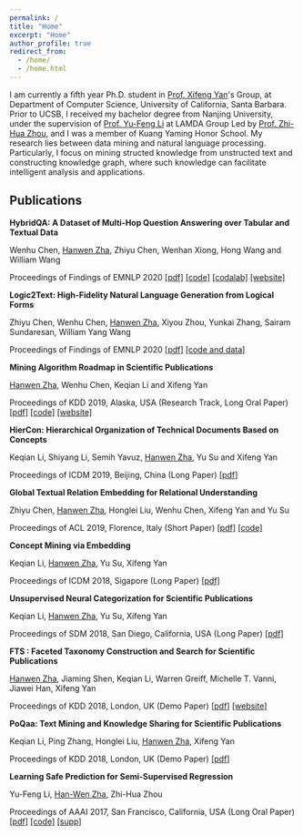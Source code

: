 ```yaml
---
permalink: /
title: "Home"
excerpt: "Home"
author_profile: true
redirect_from: 
  - /home/
  - /home.html
---
```


I am currently a fifth year Ph.D. student in [Prof. Xifeng Yan](https://sites.cs.ucsb.edu/~xyan/)'s Group, at Department of Computer Science, University of California, Santa Barbara. Prior to UCSB, I received my bachelor degree from Nanjing University, under the supervision of [Prof. Yu-Feng Li](http://lamda.nju.edu.cn/liyf/) at LAMDA Group Led by [Prof. Zhi-Hua Zhou](https://cs.nju.edu.cn/zhouzh/), and I was a member of Kuang Yaming Honor School. My research lies between data mining and natural language processing. Particularly, I focus on mining structed knowledge from unstructed text and constructing knowledge graph, where such knowledge can facilitate intelligent analysis and applications.

## Publications

**HybridQA: A Dataset of Multi-Hop Question Answering over Tabular and Textual Data**

Wenhu Chen, <u>Hanwen Zha</u>, Zhiyu Chen, Wenhan Xiong, Hong Wang and William Wang

Proceedings of Findings of EMNLP 2020 [[pdf]](https://arxiv.org/abs/2004.07347) [[code]](https://github.com/wenhuchen/HybridQA) [[codalab]](https://competitions.codalab.org/competitions/24420) [[website]](https://hybridqa.github.io/)

**Logic2Text: High-Fidelity Natural Language Generation from Logical Forms**

Zhiyu Chen, Wenhu Chen, <u>Hanwen Zha</u>, Xiyou Zhou, Yunkai Zhang, Sairam Sundaresan, William Yang Wang

Proceedings of Findings of EMNLP 2020 [[pdf]](https://arxiv.org/abs/2004.14579) [[code and data]](https://github.com/czyssrs/Logic2Text)

**Mining Algorithm Roadmap in Scientific Publications**

<u>Hanwen Zha</u>, Wenhu Chen, Keqian Li and Xifeng Yan

Proceedings of KDD 2019, Alaska, USA (Research Track, Long Oral Paper) [[pdf]](https://www.kdd.org/kdd2019/accepted-papers/view/mining-algorithm-roadmap-in-scientific-publications) [[code]](https://github.com/zhw12/AlgMap) [[website]](http://fts.cs.ucsb.edu/roadmap)


**HierCon: Hierarchical Organization of Technical Documents Based on Concepts**

Keqian Li, Shiyang Li, Semih Yavuz, <u>Hanwen Zha</u>, Yu Su and Xifeng Yan

Proceedings of ICDM 2019, Beijing, China (Long Paper) [[pdf]](https://sites.cs.ucsb.edu/~klee/papers/ICDM19_HierCon.pdf)


**Global Textual Relation Embedding for Relational Understanding**

Zhiyu Chen, <u>Hanwen Zha</u>, Honglei Liu, Wenhu Chen, Xifeng Yan and Yu Su

Proceedings of ACL 2019, Florence, Italy (Short Paper) [[pdf]](https://arxiv.org/pdf/1906.00550.pdf) [[code]](https://github.com/czyssrs/GloREPlus)

 
**Concept Mining via Embedding**

Keqian Li, <u>Hanwen Zha</u>, Yu Su, Xifeng Yan

Proceedings of ICDM 2018, Sigapore (Long Paper) [[pdf]](https://sites.cs.ucsb.edu/~klee/papers/ECON.pdf)


**Unsupervised Neural Categorization for Scientific Publications**

Keqian Li, <u>Hanwen Zha</u>, Yu Su, Xifeng Yan

Proceedings of SDM 2018, San Diego, California, USA (Long Paper) [[pdf]](https://sites.cs.ucsb.edu/~klee/papers/UNEC.pdf)

**FTS : Faceted Taxonomy Construction and Search for Scientific Publications**

<u>Hanwen Zha</u>, Jiaming Shen, Keqian Li, Warren Greiff, Michelle T. Vanni, Jiawei Han, Xifeng Yan

Proceedings of KDD 2018, London, UK (Demo Paper) [[pdf]](https://www.kdd.org/kdd2018/files/project-showcase/KDD18_paper_1813.pdf) [[website]](http://fts.cs.ucsb.edu)

**PoQaa: Text Mining and Knowledge Sharing for Scientific Publications**

Keqian Li, Ping Zhang, Honglei Liu, <u>Hanwen Zha</u>, Xifeng Yan

Proceedings of KDD 2018, London, UK (Demo Paper) [[pdf]](https://sites.cs.ucsb.edu/~klee/papers/poqaa.pdf)


**Learning Safe Prediction for Semi-Supervised Regression**

Yu-Feng Li, <u>Han-Wen Zha</u>, Zhi-Hua Zhou

Proceedings of AAAI 2017, San Francisco, California, USA (Long Oral Paper) [[pdf]](http://202.119.32.195/cache/10/03/lamda.nju.edu.cn/cd73868576aa7ca4d08cabc8feb68186/aaai17-safer.pdf) [[code]](http://lamda.nju.edu.cn/code_SAFER.ashx) [[supp]](http://202.119.32.195/cache/11/03/lamda.nju.edu.cn/8d18d6a8168ceb413b9b6acd3fcbb8ad/aaai17-safer-supplemental-materials.pdf)
